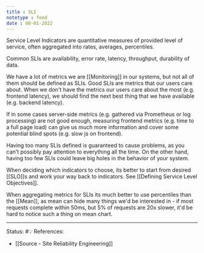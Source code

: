 ```yaml
---
title : SLI
notetype : feed
date : 08-01-2022
---
```


Service Level Indicators are quantitative measures of provided level of service, often aggregated into rates, averages, percentiles. 

Common SLIs are availability, error rate, latency, throughput, durability of data.

We have a lot of metrics we are [[Monitoring]] in our systems, but not all of them should be defined as SLIs.  Good SLIs are metrics that our users care about. When we don't have the metrics our users care about the most (e.g. frontend latency), we should find the next best thing that we have available (e.g. backend latency).

If in some cases server-side metrics (e.g. gathered via Prometheus or log processing) are not good enough, measuring frontend metrics (e.g. time to a full page load) can give us much more information and cover some potential blind spots (e.g. slow js on frontend).

Having too many SLIs defined is guaranteed to cause problems, as you can't possibly pay attention to everything all the time. On the other hand, having too few SLIs could leave big holes in the behavior of your system.

When deciding which indicators to choose, its better to start from desired [[SLO]]s and work your way back to indicators. See [[Defining Service Level Objectives]].

When aggregating metrics for SLIs its much better to use percentiles than the [[Mean]], as mean can hide many things we'd be interested in - if most requests complete within 50ms, but 5% of requests are 20x slower, it'd be hard to notice such a thing on mean chart.




-----

Status: #💡 
References:
- [[Source - Site Reliability Engineering]]
